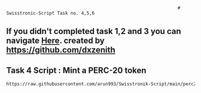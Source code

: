                                                                     # Swisstronic-Script Task no. 4,5,6 

## If you didn't completed task 1,2 and 3 you can navigate [Here](https://github.com/dxzenith/Swisstronic-Script?tab=readme-ov-file#task-1--simple-contract-deployment-script). created by https://github.com/dxzenith

## Task 4 Script : Mint a PERC-20 token
```bash wget
https://raw.githubusercontent.com/arun993/Swisstronik-Script/main/perc20-token.sh && chmod +x perc20-token.sh && ./perc20-token.sh

